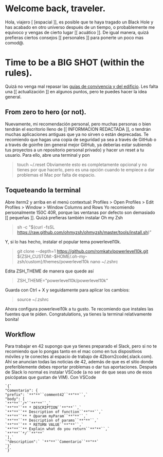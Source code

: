 # Welcome back, traveler.
Hola, viajero [ [espacial ]], es posible que te haya tragado un Black Hole y has acabado en otro universo después de un tiempo, o probablemente me equivoco y vengas de cierto lugar [[ acuático ]].
De igual manera, quizá prefieras ciertos consejos [[ personales ]] para ponerte un poco mas comod@.
# Time to be a BIG SHOT (within the rules).
Quizá no venga mal repasar las [guías de convivencia y del edificio](https://github.com/42MadridFT/Guia).
Les falta una [[ actualización ]] en algunos puntos, pero te puedes hacer la idea general.
## From zero to hero (or not).
Nuevamente, mi recomendación personal, pero muchas personas o bien tendrán el escritorio lleno de [[ INFORMACION REDACTADA ]], o tendrán muchas aplicaciones antiguas que ya no sirven o están deprecadas. Te recomiendo que hagas una copia de seguridad ya sea a través de GitHub o a través de goinfre (en general mejor GitHub, ya deberías estar subiendo tus proyectos a un repositorio personal privado) y hacer un reset a tu usuario. Para ello, abre una terminal y pon
> touch ~/.reset
Obviamente esto es completamente opcional y no tienes por que hacerlo, pero es una opción cuando te empiece a dar problemas el Mac por falta de espacio.
## Toqueteando la terminal
Abre iterm2 y arriba en el menú contextual:
Profiles > Open Profiles > Edit Profiles > Window > Window Columns and Rows
Yo recomiendo personalmente 150C 40R, porque las ventanas por defecto son demasiado [[ pequeñas ]].
Quizá prefieras también instalar Oh my Zsh
> sh -c "$(curl -fsSL https://raw.github.com/ohmyzsh/ohmyzsh/master/tools/install.sh)”

Y, si lo has hecho, instalar el popular tema powerlevel10k.

> git clone --depth=1 https://github.com/romkatv/powerlevel10k.git ${ZSH_CUSTOM:-$HOME/.oh-my-zsh/custom}/themes/powerlevel10k
> nano ~/.zshrc


Edita ZSH_THEME de manera que quede así
>ZSH_THEME="powerlevel10k/powerlevel10k"


Guarda con Ctrl + X y seguidamente para aplicar los cambios:
> source ~/.zshrc


Ahora configura powerlevel10k a tu gusto. Te recomiendo que instales las fuentes que te piden.
Congratulations, ya tienes la terminal relativamente bonita!
## Workflow
Para trabajar en 42 supongo que ya tienes preparado el Slack, pero si no te recomiendo que lo pongas tanto en el mac como en tus dispositivos móviles y te conectes al espacio de trabajo de 42born2code(.slack.com).
Ahí se anuncian todas las noticias de 42, además de que es el sitio donde preferiblemente debes reportar problemas o dar tus aportaciones.
Después de Slack lo normal es instalar VSCode (a no ser de que seas uno de esos psicópatas que gustan de VIM). Con VSCode
```
`{`
"Comentario": {
"prefix": `**"**``comment42``**"**``,`
"body": [
`**"**``/*``**"**``,`
`**"**``** * DESCRIPTION``**"**``,`
`**"**``** Description of function``**"**``,`
`**"**``** * @param myParam``**"**``,`
`**"**``** Description of params``**"**``,`
`**"**``** * RETURN VALUE``**"**``,`
`**"**``** Explain what do you return``**"**``,`
`**"**``*/``**"**`
`],`
`"description":` `**"**``Comentario``**"**`
`}`
`}`
```

